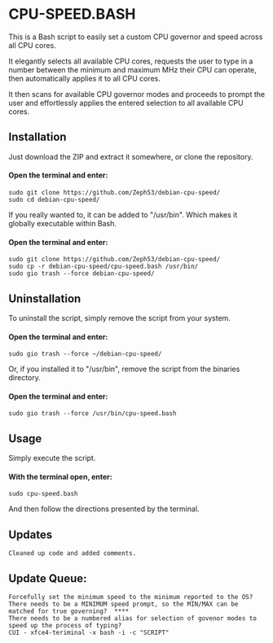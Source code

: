# CPU-SPEED.BASH  
This is a Bash script to easily set a custom CPU governor and speed across all CPU cores.  

It elegantly selects all available CPU cores, requests the user to type in a number between the minimum and maximum MHz their CPU can operate, then automatically applies it to all CPU cores.  

It then scans for available CPU governor modes and proceeds to prompt the user and effortlessly applies the entered selection to all available CPU cores.  

## Installation  
Just download the ZIP and extract it somewhere, or clone the repository.  
#### Open the terminal and enter:  
    sudo git clone https://github.com/Zeph53/debian-cpu-speed/
    sudo cd debian-cpu-speed/
If you really wanted to, it can be added to "/usr/bin". Which makes it globally executable within Bash.  
#### Open the terminal and enter:  
    sudo git clone https://github.com/Zeph53/debian-cpu-speed/
    sudo cp -r debian-cpu-speed/cpu-speed.bash /usr/bin/
    sudo gio trash --force debian-cpu-speed/

## Uninstallation  
To uninstall the script, simply remove the script from your system.  
#### Open the terminal and enter:  
    sudo gio trash --force ~/debian-cpu-speed/
Or, if you installed it to "/usr/bin", remove the script from the binaries directory.  
#### Open the terminal and enter:  
    sudo gio trash --force /usr/bin/cpu-speed.bash

## Usage  
Simply execute the script.  
#### With the terminal open, enter:  
    sudo cpu-speed.bash
And then follow the directions presented by the terminal.  

## Updates
    Cleaned up code and added comments.  
## Update Queue:  
    Forcefully set the minimum speed to the minimum reported to the OS?  
    There needs to be a MINIMUM speed prompt, so the MIN/MAX can be matched for true governing?  ****
    There needs to be a numbered alias for selection of govenor modes to speed up the process of typing?  
    CUI - xfce4-teriminal -x bash -i -c "SCRIPT"  
##  
